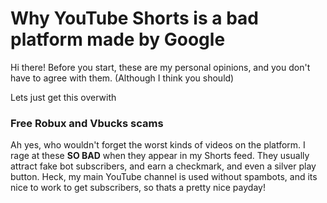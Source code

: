 <title> YouTube Shorts is bad </title>

# Why YouTube Shorts is a bad platform made by Google

Hi there! Before you start, these are my personal opinions, and you don't have to agree with them. (Although I think you should)

Lets just get this overwith

### Free Robux and Vbucks scams

Ah yes, who wouldn't forget the worst kinds of videos on the platform. I rage at these **SO BAD** when they appear in my Shorts feed. They usually attract fake bot 
subscribers, and earn a checkmark, and even a silver play button. Heck, my main YouTube channel is used without spambots, and its nice to work to get subscribers, so 
thats a pretty nice payday!

